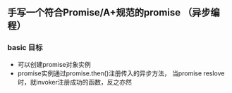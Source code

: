 ## 手写一个符合Promise/A+规范的promise （异步编程）

### basic 目标

* 可以创建promise对象实例
* promise实例通过promise.then()注册传入的异步方法， 当promise reslove时，就invoker注册成功的函数，反之亦然
